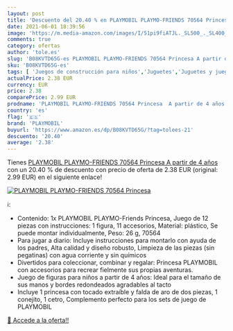 ```yaml
---
layout: post
title: 'Descuento del 20.40 % en PLAYMOBIL PLAYMO-FRIENDS 70564 Princesa '
date: 2021-06-01 18:39:56
image: 'https://m.media-amazon.com/images/I/51pi9fiATJL._SL500_._SL400_.jpg'
comments: true
category: ofertas
author: 'tole.es'
slug: 'B08KVTD65G-es PLAYMOBIL PLAYMO-FRIENDS 70564 Princesa A partir de 4 años'
sku: 'B08KVTD65G-es'
tags: [ 'Juegos de construcción para niños','Juguetes','Juguetes y juegos','playmobil', ]
actualPrice: 2.38 EUR
currency: EUR
price: 2.38
comparePrice: 2.99 EUR
prodname: 'PLAYMOBIL PLAYMO-FRIENDS 70564 Princesa  A partir de 4 años'
country: 'es'
flag: '🇪🇸'
brand: 'PLAYMOBIL'
buyurl: 'https://www.amazon.es/dp/B08KVTD65G/?tag=tolees-21'
descuento: '20.40'
average: '2.38'
---
```


Tienes [PLAYMOBIL PLAYMO-FRIENDS 70564 Princesa  A partir de 4 años](https://www.amazon.es/dp/B08KVTD65G/?tag=tolees-21) con un 20.40 % de descuento con precio de oferta de 2.38 EUR (original: 2.99 EUR) en el siguiente enlace!

[![PLAYMOBIL PLAYMO-FRIENDS 70564 Princesa ](https://m.media-amazon.com/images/I/51pi9fiATJL._SL500_._SL400_.jpg)](https://www.amazon.es/dp/B08KVTD65G/?tag=tolees-21)

ℹ️:

- Contenido: 1x PLAYMOBIL PLAYMO-Friends Princesa, Juego de 12 piezas con instrucciones: 1 figura, 11 accesorios, Material: plástico, Se puede montar individualmente, Peso: 26 g, 70564
- Para jugar a diario: Incluye instrucciones para montarlo con ayuda de los padres, Alta calidad y diseño robusto, Limpieza de las piezas (sin pegatinas) con agua corriente y sin químicos
- Divertidos para coleccionar, combinar y regalar: Princesa PLAYMOBIL con accesorios para recrear fielmente sus propias aventuras.
- Juego de figuras para niños a partir de 4 años: Ideal para el tamaño de sus manos y bordes redondeados agradables al tacto
- Incluye 1 princesa con tocado extraíble y falda de aro de dos piezas, 1 conejito, 1 cetro, Complemento perfecto para los sets de juego de PLAYMOBIL

[🛒 Accede a la oferta!!](https://www.amazon.es/dp/B08KVTD65G/?tag=tolees-21)
